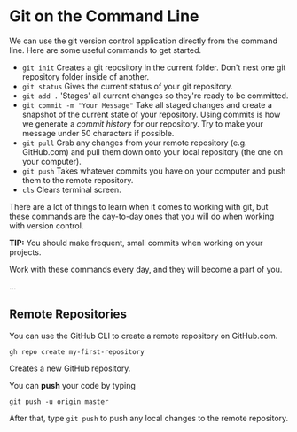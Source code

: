 # Git on the Command Line

We can use the git version control application directly from the command line. Here are some useful commands to get started.

- `git init` Creates a git repository in the current folder. Don't nest one git repository folder inside of another.
- `git status` Gives the current status of your git repository.
- `git add .` 'Stages' all current changes so they're ready to be committed.
- `git commit -m "Your Message"` Take all staged changes and create a snapshot of the current state of your repository. Using commits is how we generate a *commit history* for our repository. Try to make your message under 50 characters if possible.
- `git pull` Grab any changes from your remote repository (e.g. GitHub.com) and pull them down onto your local repository (the one on your computer).
- `git push` Takes whatever commits you have on your computer and push them to the remote repository.
- `cls` Clears terminal screen.

There are a lot of things to learn when it comes to working with git, but these commands are the day-to-day ones that you will do when working with version control.

**TIP:** You should make frequent, small commits when working on your projects.

Work with these commands every day, and they will become a part of you.


...
## Remote Repositories

You can use the GitHub CLI to create a remote repository on GitHub.com.

```shell
gh repo create my-first-repository
```
Creates a new GitHub repository.

You can **push** your code by typing
```shell
git push -u origin master
```

After that, type `git push` to push any local changes to the remote repository.